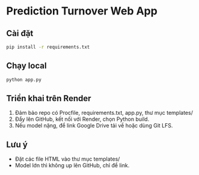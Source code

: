 # Prediction Turnover Web App

## Cài đặt
```bash
pip install -r requirements.txt
```

## Chạy local
```bash
python app.py
```

## Triển khai trên Render
1. Đảm bảo repo có Procfile, requirements.txt, app.py, thư mục templates/
2. Đẩy lên GitHub, kết nối với Render, chọn Python build.
3. Nếu model nặng, để link Google Drive tải về hoặc dùng Git LFS.

## Lưu ý
- Đặt các file HTML vào thư mục templates/
- Model lớn thì không up lên GitHub, chỉ để link.